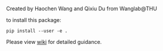 Created by Haochen Wang and Qixiu Du from Wanglab@THU

to install this package:
~~~shell
pip install --user -e .
~~~

Please view [wiki](https://github.com/WangLabTHU/Gpro_2023/wiki) for detailed guidance.
